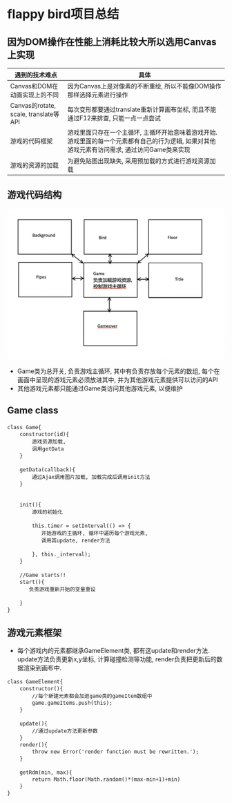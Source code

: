 # flappy bird项目总结
## 因为DOM操作在性能上消耗比较大所以选用Canvas上实现
|遇到的技术难点|具体|
|-|-|
|Canvas和DOM在动画实现上的不同|因为Canvas上是对像素的不断重绘, 所以不能像DOM操作那样选择元素进行操作|
|Canvas的rotate, scale, translate等API|每次变形都要通过translate重新计算画布坐标, 而且不能通过F12来排查, 只能一点一点尝试|
|游戏的代码框架|游戏里面只存在一个主循环, 主循环开始意味着游戏开始. 游戏里面的每一个元素都有自己的行为逻辑, 如果对其他游戏元素有访问需求, 通过访问Game类来实现|
|游戏的资源的加载|为避免贴图出现缺失, 采用预加载的方式进行游戏资源加载|

## 游戏代码结构
![structure](structure.png)
* Game类为总开关, 负责游戏主循环, 其中有负责存放每个元素的数组, 每个在画面中呈现的游戏元素必须放进其中, 并为其他游戏元素提供可以访问的API
* 其他游戏元素都只能通过Game类访问其他游戏元素, 以便维护

## Game class
```
class Game{
    constructor(id){
        游戏资源加载,
        调用getData
    }

    getData(callback){
        通过Ajax调用图片加载, 加载完成后调用init方法
    }


    init(){
        游戏的初始化
       
        this.timer = setInterval(() => {
           开始游戏的主循环, 循环中遍历每个游戏元素, 
           调用其update, render方法

        }, this._interval);
    }

    //Game starts!!
    start(){
       负责游戏重新开始的变量重设
        
    }
}
```

## 游戏元素框架
* 每个游戏内的元素都继承GameElement类, 都有这update和render方法. update方法负责更新x,y坐标, 计算碰撞检测等功能, render负责把更新后的数据渲染到画布中.
```
class GameElement{
    constructor(){
        //每个新建元素都会加进game类的gameItem数组中
        game.gameItems.push(this);
    }

    update(){
        //通过update方法更新参数
    }
    render(){
        throw new Error('render function must be rewritten.');
    }

    getRdm(min, max){
        return Math.floor(Math.random()*(max-min+1)+min)
    }
}
```